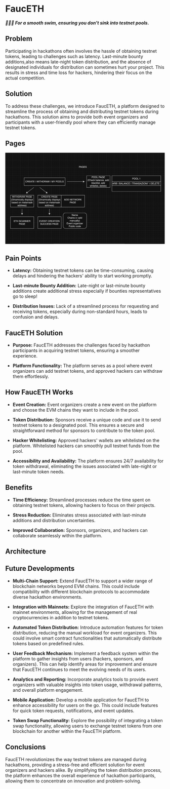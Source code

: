 # FaucETH
***🏊‍♂🚰 For a smooth swim, ensuring you don't sink into testnet pools.***

## Problem 
Participating in hackathons often involves the hassle of obtaining testnet tokens, leading to challenges such as latency. Last-minute bounty additions,also means late-night token distribution, and the absence of designated individuals for distribution can sometimes hurt your project.
This results in stress and time loss for hackers, hindering their focus on the actual competition.
## Solution 
To address these challenges, we introduce FaucETH, a platform designed to streamline the process of obtaining and distributing testnet tokens during hackathons. This solution aims to provide both event organizers and participants with a user-friendly pool where they can efficiently manage testnet tokens.

## Pages
![img](/docs/images/Istanbul.draw.io.png)

## Pain Points
- **Latency:** Obtaining testnet tokens can be time-consuming, causing delays and hindering the hackers' ability to start working promptly.

- **Last-minute Bounty Addition:** Late-night or last-minute bounty additions create additional stress especially if bounties representatives go to sleep!

- **Distribution Issues:** Lack of a streamlined process for requesting and receiving tokens, especially during non-standard hours, leads to confusion and delays.

## FaucETH Solution
- **Purpose:** FaucETH addresses the challenges faced by hackathon participants in acquiring testnet tokens, ensuring a smoother experience.

- **Platform Functionality:** The platform serves as a pool where event organizers can add testnet tokens, and approved hackers can withdraw them effortlessly.

## How FaucETH Works
- **Event Creation:** Event organizers create a new event on the platform and choose the EVM chains they want to include in the pool.

- **Token Distribution:** Sponsors receive a unique code and use it to send testnet tokens to a designated pool. This ensures a secure and straightforward method for sponsors to contribute to the token pool.

- **Hacker Whitelisting:** Approved hackers' wallets are whitelisted on the platform. Whitelisted hackers can smoothly pull testnet funds from the pool.

- **Accessibility and Availability:** The platform ensures 24/7 availability for token withdrawal, eliminating the issues associated with late-night or last-minute token needs.

## Benefits
- **Time Efficiency:** Streamlined processes reduce the time spent on obtaining testnet tokens, allowing hackers to focus on their projects.

- **Stress Reduction:** Eliminates stress associated with last-minute additions and distribution uncertainties.

- **Improved Collaboration:** Sponsors, organizers, and hackers can collaborate seamlessly within the platform.

## Architecture 

## Future Developments 
- **Multi-Chain Support:** Extend FaucETH to support a wider range of blockchain networks beyond EVM chains. This could include compatibility with different blockchain protocols to accommodate diverse hackathon environments.

- **Integration with Mainnets:** Explore the integration of FaucETH with mainnet environments, allowing for the management of real cryptocurrencies in addition to testnet tokens.

- **Automated Token Distribution:** Introduce automation features for token distribution, reducing the manual workload for event organizers. This could involve smart contract functionalities that automatically distribute tokens based on predefined rules.

- **User Feedback Mechanism:** Implement a feedback system within the platform to gather insights from users (hackers, sponsors, and organizers). This can help identify areas for improvement and ensure that FaucETH continues to meet the evolving needs of its users.

- **Analytics and Reporting:** Incorporate analytics tools to provide event organizers with valuable insights into token usage, withdrawal patterns, and overall platform engagement. 

- **Mobile Application:** Develop a mobile application for FaucETH to enhance accessibility for users on the go. This could include features for quick token requests, notifications, and event updates.

- **Token Swap Functionality:** Explore the possibility of integrating a token swap functionality, allowing users to exchange testnet tokens from one blockchain for another within the FaucETH platform.


## Conclusions
FaucETH revolutionizes the way testnet tokens are managed during hackathons, providing a stress-free and efficient solution for event organizers and hackers alike. By simplifying the token distribution process, the platform enhances the overall experience of hackathon participants, allowing them to concentrate on innovation and problem-solving.

